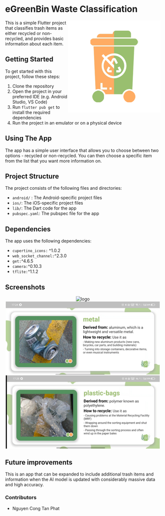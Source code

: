 
# eGreenBin Waste Classification
<img align="right" width="300" alt="logo" src="assets/images_app/logo.png">

This is a simple Flutter project that classifies trash items as either recycled or non-recycled, and provides basic information about each item.

## Getting Started

To get started with this project, follow these steps:

1. Clone the repository
2. Open the project in your preferred IDE (e.g. Android Studio, VS Code)
3. Run `flutter pub get` to install the required dependencies
4. Run the project in an emulator or on a physical device

## Using The App

The app has a simple user interface that allows you to choose between two options - recycled or non-recycled. You can then choose a specific item from the list that you want more information on.

## Project Structure

The project consists of the following files and directories:

- `android/` : The Android-specific project files
- `ios/`: The iOS-specific project files
- `lib/`: The Dart code for the app
- `pubspec.yaml`: The pubspec file for the app

## Dependencies

The app uses the following dependencies:

- `cupertino_icons:` ^1.0.2
- `web_socket_channel:`^2.3.0
- `get:`^4.6.5
- `camera:`^0.10.3
- `tflite:`^1.1.2

## Screenshots

 <div align="center">
    <img width="500"  alt="logo" src="https://media.giphy.com/media/v1.Y2lkPTc5MGI3NjExNzZiNmRkZjkyYjNlNTkyODJlNDRjNjY2ZTk2OWRkZjRmYTkzOTY5MiZjdD1n/3PPV6myovCACi3cuv9/giphy.gif">
    <img width="500"  alt="logo" src="assets/images_app/trash_complete_2.png">
    <img width="500"  alt="logo" src="assets/images_app/trash_complete.png">
 </div>


## Future improvements

This is an app that can be expanded to include additional trash items and information when the AI model is updated with considerably massive data and high accuracy.

### Contributors

- Nguyen Cong Tan Phat
